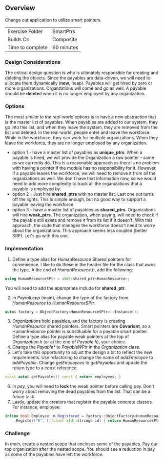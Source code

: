 ## Overview
Change out application to utilize smart pointers.

| | |
| --------- | --------------------------- |
| Exercise Folder | SmartPtrs |
| Builds On | Composite |
| Time to complete | 60 minutes

### Design Considerations

The critical design question is who is ultimately responsible for creating and deleting the objects.  Since the payables are data-driven, we will need to allocate them dynamically (**new**, heap).  Payables will get hired by zero or more organizations.  Organzations will come and go as well.  A payable should be **delete**d when it is no longer employed by any organization.  

### Options

The most *similar to the real-world* options is to have a new abstraction that is the master list of payables.  When payables are added to our system, they go into this list, and when they leave the system, they are removed from the list and deleted.  In the real-world, people enter and leave the workforce.  While in the workforce, they can work for multiple organizations.  When they leave the workforce, they are no longer employed by any organization.  

* option 1 - have a master list of payables as **unique_ptrs**.  When a payable is hired, we will provide the Organization a raw pointer - same as we currently do.  This is a reasonable approach as there is no problem with having a pointer if the module has no responsibility for it.  However, if a payable leaves the workforce, we will need to remove it from all the organizations as well.  We don't have that information now, so we would need to add more complexity to track all the organizations that a payable is employed by.
* option 2 - Just hire **shared_ptrs** with no master list.  Last one out turns off the lights.  This is simple enough, but no good way to support a payable leaving the workforce.
* option 3 - have a master list of payables as **shared_ptrs**.  Organizations will hire **weak_ptrs**.  The organization, when paying, will need to check if the payable still exists and remove it from its list if it doesn't.  With this approach, the code that manages the workforce doesn't need to worry about the organizations.  This approach seems less coupled (better SRP).  Let's go with this one.

### Implementation
1. Define a type alias for HumanResource Shared pointers for convenience.  I like to do these in the header file for the class that owns the type. A the end of *HumanResource.h*, add the following:
```cpp
using HumanResourceSPtr = std::shared_ptr<HumanResource>;
```
You will need to add the appropriate include for **shared_ptr**.

2. In *Payroll.cpp* (main), change the type of the factory from *HumanResource* to *HumanResourceSPtr*.
```cpp
auto& factory = ObjectFactory<HumanResourceSPtr>::Instance();
```

3. *Organization*s hold payables, and the factory is creating *HumanResource* shared pointers.  Smart pointers are **Covariant**, so a HumanResource pointer is substituable for a payable smart pointer.  Define a type alias for payable weak pointers at the top of *Organization.h* (or at the end of *Payable.h*), your choice.
1. Change the *Payable\** to *PayableWPtr* in the *Organization* class. 
1. Let's take this opportunity to adjust the design a bit to reflect the new requirements.  Use refactoring to change the name of *addEmployee* to *addPayable*.  Change *getEmployees* to *getPayables* and update the return type to a const reference.
```cpp
const auto& getPayables() const { return employees; }
```
6. In *pay*, you will need to **lock** the weak pointer before calling pay.  Don't worry about removing the dead payables from the list.  That can be a future task.
1. Lastly, update the creators that register the payable concrete classes.  For instance, employee:
```cpp
inline bool Employee::m_Registered = factory::ObjectFactory<HumanResourceSPtr>::Instance()
    .Register("E", [](const std::string& id) { return HumanResourceSPtr(new Employee(id)); });
```

### Challenge
In *main*, create a nested scope that encloses some of the payables.  Pay our top organization after the nested scope.  You should see a reduction in pay as some of the payables have left the workforce.